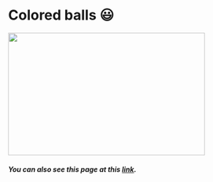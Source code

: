 # Colored balls 😃

<img src="https://user-images.githubusercontent.com/58802893/231993802-58cae819-e7df-499c-a2a3-ff0614966636.gif" width="400" height="250" />

##### You can also see this page at this [link](https://codesandbox.io/s/colored-balls-forked-lcl1ve?file=/index.html).



